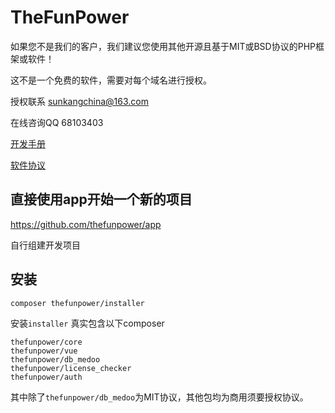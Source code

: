 # TheFunPower

如果您不是我们的客户，我们建议您使用其他开源且基于MIT或BSD协议的PHP框架或软件！

这不是一个免费的软件，需要对每个域名进行授权。

授权联系  sunkangchina@163.com 

在线咨询QQ 68103403

[开发手册](https://thefunpower.netlify.qihetaiji.com/guide/)

[软件协议](LICENSE.md)


## 直接使用app开始一个新的项目

https://github.com/thefunpower/app

自行组建开发项目


## 安装
~~~
composer thefunpower/installer 
~~~

安装`installer`
真实包含以下composer

~~~
thefunpower/core 
thefunpower/vue 
thefunpower/db_medoo 
thefunpower/license_checker 
thefunpower/auth 
~~~

其中除了`thefunpower/db_medoo`为MIT协议，其他包均为商用须要授权协议。






